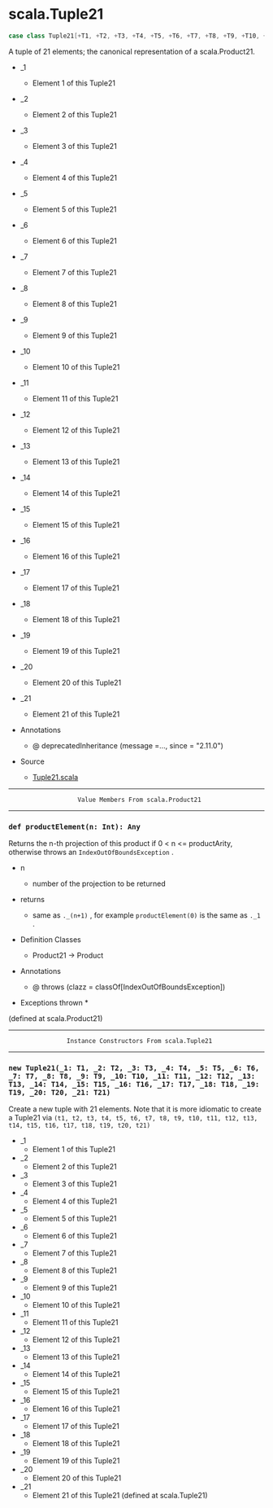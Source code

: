 
#                                scala.Tuple21                                #

```scala
case class Tuple21[+T1, +T2, +T3, +T4, +T5, +T6, +T7, +T8, +T9, +T10, +T11, +T12, +T13, +T14, +T15, +T16, +T17, +T18, +T19, +T20, +T21](_1: T1, _2: T2, _3: T3, _4: T4, _5: T5, _6: T6, _7: T7, _8: T8, _9: T9, _10: T10, _11: T11, _12: T12, _13: T13, _14: T14, _15: T15, _16: T16, _17: T17, _18: T18, _19: T19, _20: T20, _21: T21) extends Product21[T1, T2, T3, T4, T5, T6, T7, T8, T9, T10, T11, T12, T13, T14, T15, T16, T17, T18, T19, T20, T21] with Product with Serializable
```

A tuple of 21 elements; the canonical representation of a scala.Product21.

* _1
  * Element 1 of this Tuple21
* _2
  * Element 2 of this Tuple21
* _3
  * Element 3 of this Tuple21
* _4
  * Element 4 of this Tuple21
* _5
  * Element 5 of this Tuple21
* _6
  * Element 6 of this Tuple21
* _7
  * Element 7 of this Tuple21
* _8
  * Element 8 of this Tuple21
* _9
  * Element 9 of this Tuple21
* _10
  * Element 10 of this Tuple21
* _11
  * Element 11 of this Tuple21
* _12
  * Element 12 of this Tuple21
* _13
  * Element 13 of this Tuple21
* _14
  * Element 14 of this Tuple21
* _15
  * Element 15 of this Tuple21
* _16
  * Element 16 of this Tuple21
* _17
  * Element 17 of this Tuple21
* _18
  * Element 18 of this Tuple21
* _19
  * Element 19 of this Tuple21
* _20
  * Element 20 of this Tuple21
* _21
  * Element 21 of this Tuple21

* Annotations
  * @ deprecatedInheritance (message =..., since = "2.11.0")
* Source
  * [Tuple21.scala](https://github.com/scala/scala/tree/6d09a1ba5f/src/library/scala/Tuple21.scala#L1)


--------------------------------------------------------------------------------
                       Value Members From scala.Product21
--------------------------------------------------------------------------------


### `def productElement(n: Int): Any`                                        ###

Returns the n-th projection of this product if 0 < n <= productArity, otherwise
throws an `IndexOutOfBoundsException` .

* n
  * number of the projection to be returned
* returns
  * same as `._(n+1)` , for example `productElement(0)` is the same as `._1` .

* Definition Classes
  * Product21 → Product
* Annotations
  * @ throws (clazz = classOf[IndexOutOfBoundsException])
* Exceptions thrown
  *

(defined at scala.Product21)


--------------------------------------------------------------------------------
                    Instance Constructors From scala.Tuple21
--------------------------------------------------------------------------------


### `new Tuple21(_1: T1, _2: T2, _3: T3, _4: T4, _5: T5, _6: T6, _7: T7, _8: T8, _9: T9, _10: T10, _11: T11, _12: T12, _13: T13, _14: T14, _15: T15, _16: T16, _17: T17, _18: T18, _19: T19, _20: T20, _21: T21)` ###

Create a new tuple with 21 elements. Note that it is more idiomatic to create a
Tuple21 via
 `(t1, t2, t3, t4, t5, t6, t7, t8, t9, t10, t11, t12, t13, t14, t15, t16, t17, t18, t19, t20, t21)`

* _1
  * Element 1 of this Tuple21
* _2
  * Element 2 of this Tuple21
* _3
  * Element 3 of this Tuple21
* _4
  * Element 4 of this Tuple21
* _5
  * Element 5 of this Tuple21
* _6
  * Element 6 of this Tuple21
* _7
  * Element 7 of this Tuple21
* _8
  * Element 8 of this Tuple21
* _9
  * Element 9 of this Tuple21
* _10
  * Element 10 of this Tuple21
* _11
  * Element 11 of this Tuple21
* _12
  * Element 12 of this Tuple21
* _13
  * Element 13 of this Tuple21
* _14
  * Element 14 of this Tuple21
* _15
  * Element 15 of this Tuple21
* _16
  * Element 16 of this Tuple21
* _17
  * Element 17 of this Tuple21
* _18
  * Element 18 of this Tuple21
* _19
  * Element 19 of this Tuple21
* _20
  * Element 20 of this Tuple21
* _21
  * Element 21 of this Tuple21
(defined at scala.Tuple21)
